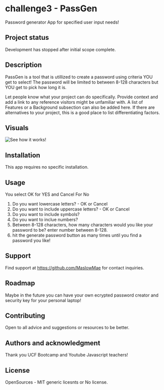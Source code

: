 # challenge3 - PassGen
Password generator App for specified user input needs!

## Project status
Development has stopped after initial scope complete.

## Description
PassGen is a tool that is utillized to create a password using criteria YOU get to select! The password will be limited to between 8-128 characters but YOU get to pick how long it is. 


Let people know what your project can do specifically. Provide context and add a link to any reference visitors might be unfamiliar with. A list of Features or a Background subsection can also be added here. If there are alternatives to your project, this is a good place to list differentiating factors.

## Visuals

![See how it works!](./assets/Password%20Generator.gif)



## Installation
This app requires no specific installation. 

## Usage
You select OK for YES and Cancel For No
1. Do you want lowercase letters? - OK or Cancel
2. Do you want to include uppercase letters? - OK or Cancel
3. Do you want to include symbols? 
4. Do you want to inclue numbers?
5. Between 8-128 characters, how many characters would you like your password to be? enter number between 8-128.
6. hit the generate password button as many times until you find a password you like! 

## Support
Find support at https://github.com/MaslowMae for contact inquiries. 

## Roadmap
Maybe in the future you can have your own ecrypted password creator and security key for your personal laptop! 

## Contributing
Open to all advice and suggestions or resources to be better. 

## Authors and acknowledgment
Thank you UCF Bootcamp and Youtube Javascript teachers!

## License
OpenSources - MIT generic licesnts or No license. 
